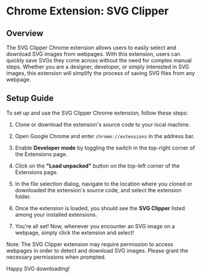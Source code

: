 # Chrome Extension: SVG Clipper

## Overview

The SVG Clipper Chrome extension allows users to easily select and download SVG images from webpages. With this extension, users can quickly save SVGs they come across without the need for complex manual steps. Whether you are a designer, developer, or simply interested in SVG images, this extension will simplify the process of saving SVG files from any webpage.

## Setup Guide

To set up and use the SVG Clipper Chrome extension, follow these steps:

1. Clone or download the extension's source code to your local machine.

2. Open Google Chrome and enter `chrome://extensions` in the address bar.

3. Enable **Developer mode** by toggling the switch in the top-right corner of the Extensions page.

4. Click on the **"Load unpacked"** button on the top-left corner of the Extensions page.

5. In the file selection dialog, navigate to the location where you cloned or downloaded the extension's source code, and select the extension folder.

6. Once the extension is loaded, you should see the **SVG Clipper** listed among your installed extensions.

7. You're all set! Now, whenever you encounter an SVG image on a webpage, simply click the extension and select!

Note: The SVG Clipper extension may require permission to access webpages in order to detect and download SVG images. Please grant the necessary permissions when prompted.

Happy SVG downloading!
